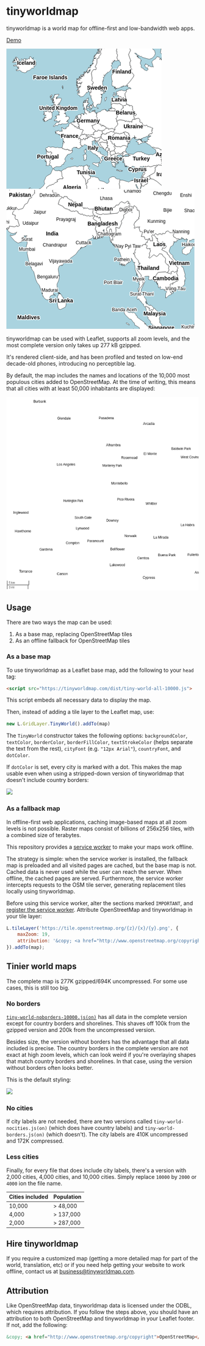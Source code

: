 # tinyworldmap

tinyworldmap is a world map for offline-first and low-bandwidth web apps.

[Demo]()

<kbd><img src="images/zoomed-out.png" /></kbd>
<kbd><img src="images/zoomed-mid.png" /></kbd>

tinyworldmap can be used with Leaflet, supports all zoom levels, and the most complete version only takes up 277 kB gzipped.

It's rendered client-side, and has been profiled and tested on low-end decade-old phones, introducing no perceptible lag.

By default, the map includes the names and locations of the 10,000 most populous cities added to OpenStreetMap. At the time of writing, this means that all cities with at least 50,000 inhabitants are displayed:

<kbd><img src="images/zoomed-in.png" /></kbd>

## Usage

There are two ways the map can be used:

1. As a base map, replacing OpenStreetMap tiles
2. As an offline fallback for OpenStreetMap tiles

### As a base map

To use tinyworldmap as a Leaflet base map, add the following to your `head` tag:

```html
<script src="https://tinyworldmap.com/dist/tiny-world-all-10000.js">
```

This script embeds all necessary data to display the map.

Then, instead of adding a tile layer to the Leaflet map, use:

```js
new L.GridLayer.TinyWorld().addTo(map)
```

The `TinyWorld` constructor takes the following options: `backgroundColor`, `textColor`, `borderColor`, `borderFillColor`, `textStrokeColor` (helps separate the text from the rest), `cityFont` (e.g. `"12px Arial"`), `countryFont`, and `dotColor`.

If `dotColor` is set, every city is marked with a dot. This makes the map usable even when using a stripped-down version of tinyworldmap that doesn't include country borders:

<kbd><img src="images/dotcolor.png" /></kbd>

### As a fallback map

In offline-first web applications, caching image-based maps at all zoom levels is not possible. Raster maps consist of billions of 256x256 tiles, with a combined size of terabytes.

This repository provides a [service worker](service-worker.js) to make your maps work offline.

The strategy is simple: when the service worker is installed, the fallback map is preloaded and all visited pages are cached, but the base map is not. Cached data is never used while the user can reach the server. When offline, the cached pages are served. Furthermore, the service worker intercepts requests to the OSM tile server, generating replacement tiles locally using tinyworldmap.

Before using this service worker, alter the sections marked `IMPORTANT`, and [register the service worker](https://web.dev/articles/service-workers-registration). Attribute OpenStreetMap and tinyworldmap in your tile layer:

```js
L.tileLayer('https://tile.openstreetmap.org/{z}/{x}/{y}.png', {
    maxZoom: 19,
    attribution: '&copy; <a href="http://www.openstreetmap.org/copyright">OpenStreetMap</a>, <a href="http://www.tinyworldmap.com">tinyworldmap</a>'
}).addTo(map);
```

## Tinier world maps

The complete map is 277K gzipped/694K uncompressed. For some use cases, this is still too big.

### No borders

[`tiny-world-noborders-10000.js(on)`](tiny-world-noborders-10000.js) has all data in the complete version except for country borders and shorelines. This shaves off 100k from the gzipped version and 200k from the uncompressed version.

Besides size, the version without borders has the advantage that all data included is precise. The country borders in the complete version are not exact at high zoom levels, which can look weird if you're overlaying shapes that match country borders and shorelines. In that case, using the version without borders often looks better.

This is the default styling:

<kbd><img src="images/dotcolor.png" /></kbd>

### No cities

If city labels are not needed, there are two versions called `tiny-world-nocities.js(on)` (which does have country labels) and `tiny-world-borders.js(on)` (which doesn't). The city labels are 410K uncompressed and 172K compressed.

### Less cities

Finally, for every file that does include city labels, there's a version with 2,000 cities, 4,000 cities, and 10,000 cities. Simply replace `10000` by `2000` or `4000` ion the file name.

Cities included | Population
--- | ---
10,000 | > 48,000
4,000 | > 137,000
2,000 | > 287,000

## Hire tinyworldmap

If you require a customized map (getting a more detailed map for part of the world, translation, etc) or if you need help getting your website to work offline, contact us at [business@tinyworldmap.com](mailto:business@tinyworldmap.com).

## Attribution

Like OpenStreetMap data, tinyworldmap data is licensed under the ODBL, which requires attribution. If you follow the steps above, you should have an attribution to both OpenStreetMap and tinyworldmap in your Leaflet footer. If not, add the following:

```html
&copy; <a href="http://www.openstreetmap.org/copyright">OpenStreetMap</a>, <a href="http://www.tinyworldmap.com">tinyworldmap</a>
```
